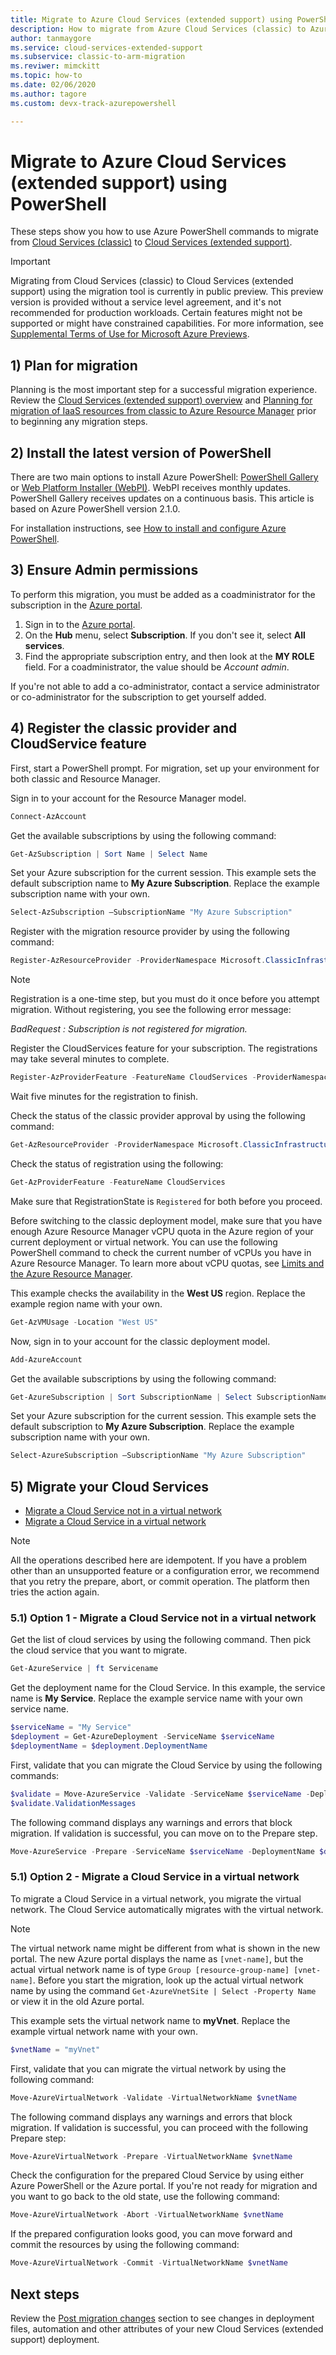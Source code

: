 ```yaml
---
title: Migrate to Azure Cloud Services (extended support) using PowerShell 
description: How to migrate from Azure Cloud Services (classic) to Azure Cloud Services (extended support) using PowerShell
author: tanmaygore
ms.service: cloud-services-extended-support
ms.subservice: classic-to-arm-migration
ms.reviwer: mimckitt
ms.topic: how-to
ms.date: 02/06/2020
ms.author: tagore  
ms.custom: devx-track-azurepowershell

---
```


# Migrate to Azure Cloud Services (extended support) using PowerShell

These steps show you how to use Azure PowerShell commands to migrate from [Cloud Services (classic)](../cloud-services/cloud-services-choose-me.md) to [Cloud Services (extended support)](overview.md).

> [!IMPORTANT]
> Migrating from Cloud Services (classic) to Cloud Services (extended support) using the migration tool is currently in public preview. This preview version is provided without a service level agreement, and it's not recommended for production workloads. Certain features might not be supported or might have constrained capabilities. 
> For more information, see [Supplemental Terms of Use for Microsoft Azure Previews](https://azure.microsoft.com/support/legal/preview-supplemental-terms/).

## 1) Plan for migration
Planning is the most important step for a successful migration experience. Review the [Cloud Services (extended support) overview](overview.md) and [Planning for migration of IaaS resources from classic to Azure Resource Manager](../virtual-machines/migration-classic-resource-manager-plan.md) prior to beginning any migration steps. 

## 2) Install the latest version of PowerShell
There are two main options to install Azure PowerShell: [PowerShell Gallery](https://www.powershellgallery.com/profiles/azure-sdk/) or [Web Platform Installer (WebPI)](https://aka.ms/webpi-azps). WebPI receives monthly updates. PowerShell Gallery receives updates on a continuous basis. This article is based on Azure PowerShell version 2.1.0.

For installation instructions, see [How to install and configure Azure PowerShell](/powershell/azure/servicemanagement/install-azure-ps?preserve-view=true&view=azuresmps-4.0.0).

## 3) Ensure Admin permissions
To perform this migration, you must be added as a coadministrator for the subscription in the [Azure portal](https://portal.azure.com).

1. Sign in to the [Azure portal](https://portal.azure.com).
2. On the **Hub** menu, select **Subscription**. If you don't see it, select **All services**.
3. Find the appropriate subscription entry, and then look at the **MY ROLE** field. For a coadministrator, the value should be *Account admin*.

If you're not able to add a co-administrator, contact a service administrator or co-administrator for the subscription to get yourself added.

## 4) Register the classic provider and CloudService feature
First, start a PowerShell prompt. For migration, set up your environment for both classic and Resource Manager.

Sign in to your account for the Resource Manager model.

```powershell
Connect-AzAccount
```

Get the available subscriptions by using the following command:

```powershell
Get-AzSubscription | Sort Name | Select Name
```

Set your Azure subscription for the current session. This example sets the default subscription name to **My Azure Subscription**. Replace the example subscription name with your own.

```powershell
Select-AzSubscription –SubscriptionName "My Azure Subscription"
```

Register with the migration resource provider by using the following command:

```powershell
Register-AzResourceProvider -ProviderNamespace Microsoft.ClassicInfrastructureMigrate
```
> [!NOTE]
> Registration is a one-time step, but you must do it once before you attempt migration. Without registering, you see the following error message:
>
> *BadRequest : Subscription is not registered for migration.*

Register the CloudServices feature for your subscription. The registrations may take several minutes to complete. 

```powershell
Register-AzProviderFeature -FeatureName CloudServices -ProviderNamespace Microsoft.Compute
```

Wait five minutes for the registration to finish. 

Check the status of the classic provider approval by using the following command:

```powershell
Get-AzResourceProvider -ProviderNamespace Microsoft.ClassicInfrastructureMigrate
```

Check the status of registration using the following:  
```powershell
Get-AzProviderFeature -FeatureName CloudServices
```

Make sure that RegistrationState is `Registered` for both before you proceed.

Before switching to the classic deployment model, make sure that you have enough Azure Resource Manager vCPU quota in the Azure region of your current deployment or virtual network. You can use the following PowerShell command to check the current number of vCPUs you have in Azure Resource Manager. To learn more about vCPU quotas, see [Limits and the Azure Resource Manager](../azure-resource-manager/management/azure-subscription-service-limits.md#managing-limits).

This example checks the availability in the **West US** region. Replace the example region name with your own.

```powershell
Get-AzVMUsage -Location "West US"
```

Now, sign in to your account for the classic deployment model.

```powershell
Add-AzureAccount
```

Get the available subscriptions by using the following command:

```powershell
Get-AzureSubscription | Sort SubscriptionName | Select SubscriptionName
```

Set your Azure subscription for the current session. This example sets the default subscription to **My Azure Subscription**. Replace the example subscription name with your own.

```powershell
Select-AzureSubscription –SubscriptionName "My Azure Subscription"
```


## 5) Migrate your Cloud Services 
* [Migrate a Cloud Service not in a virtual network](#51-option-1---migrate-a-cloud-service-not-in-a-virtual-network)
* [Migrate a Cloud Service in a virtual network](#51-option-2---migrate-a-cloud-service-in-a-virtual-network)

> [!NOTE]
> All the operations described here are idempotent. If you have a problem other than an unsupported feature or a configuration error, we recommend that you retry the prepare, abort, or commit operation. The platform then tries the action again.


### 5.1) Option 1 - Migrate a Cloud Service not in a virtual network
Get the list of cloud services by using the following command. Then pick the cloud service that you want to migrate.

```powershell
Get-AzureService | ft Servicename
```

Get the deployment name for the Cloud Service. In this example, the service name is **My Service**. Replace the example service name with your own service name.

```powershell
$serviceName = "My Service"
$deployment = Get-AzureDeployment -ServiceName $serviceName
$deploymentName = $deployment.DeploymentName
```

First, validate that you can migrate the Cloud Service by using the following commands:

```powershell
$validate = Move-AzureService -Validate -ServiceName $serviceName -DeploymentName $deploymentName -CreateNewVirtualNetwork
$validate.ValidationMessages
 ```

The following command displays any warnings and errors that block migration. If validation is successful, you can move on to the Prepare step.

```powershell
Move-AzureService -Prepare -ServiceName $serviceName -DeploymentName $deploymentName -CreateNewVirtualNetwork
```

### 5.1) Option 2 - Migrate a Cloud Service in a virtual network

To migrate a Cloud Service in a virtual network, you migrate the virtual network. The Cloud Service automatically migrates with the virtual network.

> [!NOTE]
> The virtual network name might be different from what is shown in the new portal. The new Azure portal displays the name as `[vnet-name]`, but the actual virtual network name is of type `Group [resource-group-name] [vnet-name]`. Before you start the migration, look up the actual virtual network name by using the command `Get-AzureVnetSite | Select -Property Name` or view it in the old Azure portal. 

This example sets the virtual network name to **myVnet**. Replace the example virtual network name with your own.

```powershell
$vnetName = "myVnet"
```

First, validate that you can migrate the virtual network by using the following command:

```powershell
Move-AzureVirtualNetwork -Validate -VirtualNetworkName $vnetName
```

The following command displays any warnings and errors that block migration. If validation is successful, you can proceed with the following Prepare step:

```powershell
Move-AzureVirtualNetwork -Prepare -VirtualNetworkName $vnetName
```

Check the configuration for the prepared Cloud Service by using either Azure PowerShell or the Azure portal. If you're not ready for migration and you want to go back to the old state, use the following command:

```powershell
Move-AzureVirtualNetwork -Abort -VirtualNetworkName $vnetName
```

If the prepared configuration looks good, you can move forward and commit the resources by using the following command:

```powershell
Move-AzureVirtualNetwork -Commit -VirtualNetworkName $vnetName
```


## Next steps
Review the [Post migration changes](in-place-migration-overview.md#post-migration-changes) section to see changes in deployment files, automation and other attributes of your new Cloud Services (extended support) deployment.
